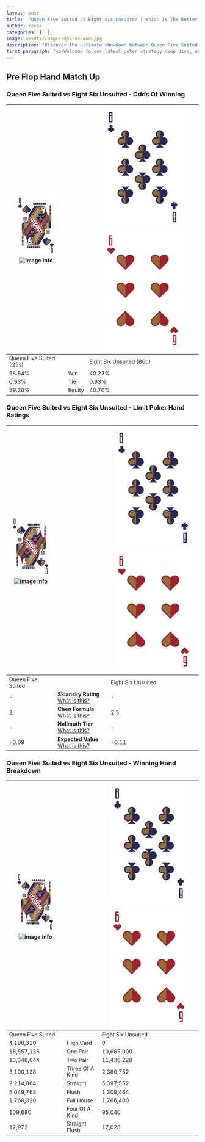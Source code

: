 ```yaml
---
layout: post
title:  "Queen Five Suited Vs Eight Six Unsuited | Which Is The Better Hand In Poker? A Complete Guide"
author: reece
categories: [  ]
image: assets/images/q5s-vs-86o.jpg
description: "Discover the ultimate showdown between Queen Five Suited and Eight Six Unsuited in poker! Uncover the odds, strategies, and scenarios where one hand triumphs over the other. Get ready to up your poker game with this thrilling analysis."
first_paragraph: "<p>Welcome to our latest poker strategy deep dive, where we're pitting two distinct hands against each other in a high-stakes showdown: Queen Five Suited vs Eight Six Unsuited.</p><p>In the dynamic world of poker, every decision counts, and knowing which hand holds the upper hand is key to your success at the table.</p><p>In this article, we'll dissect these two hands, explore the scenarios where one dominates the other, and equip you with the knowledge to make strategic choices that can tip the odds in your favor.</p><p>Get ready to unravel the intriguing dynamics of these poker hands and elevate your game to new heights.</p>"
---
```




[comment]: # (sp0)

## Pre Flop Hand Match Up

<div class="table hand-ratings" markdown="1"> 



### Queen Five Suited vs Eight Six Unsuited - Odds Of Winning


    
| ![image info](assets/images/hand1/Q.png) ![image info](assets/images/hand1/5s.png) |  | ![image info](assets/images/hand2/8.png) ![image info](assets/images/hand2/6o.png) |
| -------- | -------- | -------- |
| Queen Five Suited (Q5s) |  | Eight Six Unsuited (86o) |
| 58.84% | Win | 40.23% |
| 0.93% | Tie | 0.93% |
| 59.30% | Equity | 40.70% |




[comment]: # (sp1)



### Queen Five Suited vs Eight Six Unsuited - Limit Poker Hand Ratings


    
| ![image info](assets/images/hand1/Q.png) ![image info](assets/images/hand1/5s.png) |  | ![image info](assets/images/hand2/8.png) ![image info](assets/images/hand2/6o.png) |
| -------- | -------- | -------- |
| Queen Five Suited |  | Eight Six Unsuited |
| - | **Sklansky Rating** [What is this?](/sklansky-rating-explained) | - |
| 2 | **Chen Formula** [What is this?](/chen-formula-explained) | 2.5 |
| - | **Hellmuth Tier** [What is this?](/Hellmuth-tier-explained) | - |
| -0.09 | **Expected Value** [What is this?](/expected-value-explained) | -0.11 |




[comment]: # (sp2)



### Queen Five Suited vs Eight Six Unsuited - Winning Hand Breakdown


    
| ![image info](assets/images/hand1/Q.png) ![image info](assets/images/hand1/5s.png) |  | ![image info](assets/images/hand2/8.png) ![image info](assets/images/hand2/6o.png) |
| -------- | -------- | -------- |
| Queen Five Suited |  | Eight Six Unsuited |
| 4,198,320 | High Card | 0 |
| 18,557,136 | One Pair | 10,665,000 |
| 13,348,044 | Two Pair | 11,436,228 |
| 3,100,128 | Three Of A Kind | 2,380,752 |
| 2,214,864 | Straight | 5,397,552 |
| 5,049,768 | Flush | 1,309,464 |
| 1,768,320 | Full House | 1,766,400 |
| 109,680 | Four Of A Kind | 95,040 |
| 12,972 | Straight Flush | 17,028 |




[comment]: # (sp3)



</div>

[comment]: # (sp4)



[comment]: # (sp5)

